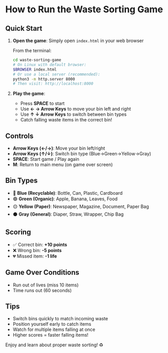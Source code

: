 # How to Run the Waste Sorting Game

## Quick Start

1. **Open the game**: Simply open `index.html` in your web browser
   
   From the terminal:
   ```bash
   cd waste-sorting-game
   # On Linux with default browser:
   $BROWSER index.html
   # Or use a local server (recommended):
   python3 -m http.server 8000
   # Then visit: http://localhost:8000
   ```

2. **Play the game**:
   - Press **SPACE** to start
   - Use **← → Arrow Keys** to move your bin left and right
   - Use **↑ ↓ Arrow Keys** to switch between bin types
   - Catch falling waste items in the correct bin!

## Controls

- **Arrow Keys (←/→)**: Move your bin left/right
- **Arrow Keys (↑/↓)**: Switch bin type (Blue→Green→Yellow→Gray)
- **SPACE**: Start game / Play again
- **M**: Return to main menu (on game over screen)

## Bin Types

- 🔵 **Blue (Recyclable)**: Bottle, Can, Plastic, Cardboard
- 🟢 **Green (Organic)**: Apple, Banana, Leaves, Food
- 🟡 **Yellow (Paper)**: Newspaper, Magazine, Document, Paper Bag
- ⚫ **Gray (General)**: Diaper, Straw, Wrapper, Chip Bag

## Scoring

- ✅ Correct bin: **+10 points**
- ❌ Wrong bin: **-5 points**
- 💔 Missed item: **-1 life**

## Game Over Conditions

- Run out of lives (miss 10 items)
- Time runs out (60 seconds)

## Tips

- Switch bins quickly to match incoming waste
- Position yourself early to catch items
- Watch for multiple items falling at once
- Higher scores = faster falling items!

Enjoy and learn about proper waste sorting! ♻️
